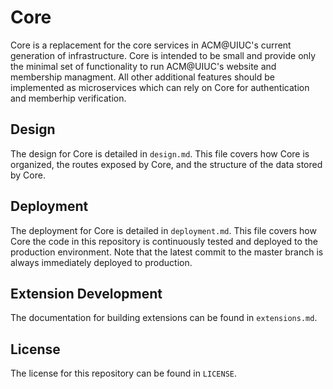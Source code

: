 # Core
Core is a replacement for the core services in ACM@UIUC's current generation of infrastructure. Core is intended to be small and provide only the minimal set of functionality to run ACM@UIUC's website and membership managment. All other additional features should be implemented as microservices which can rely on Core for authentication and memberhip verification.

## Design
The design for Core is detailed in `design.md`. This file covers how Core is organized, the routes exposed by Core, and the structure of the data stored by Core.

## Deployment
The deployment for Core is detailed in `deployment.md`. This file covers how Core the code in this repository is continuously tested and deployed to the production environment. Note that the latest commit to the master branch is always immediately deployed to production.

## Extension Development
The documentation for building extensions can be found in `extensions.md`.

## License
The license for this repository can be found in `LICENSE`.
